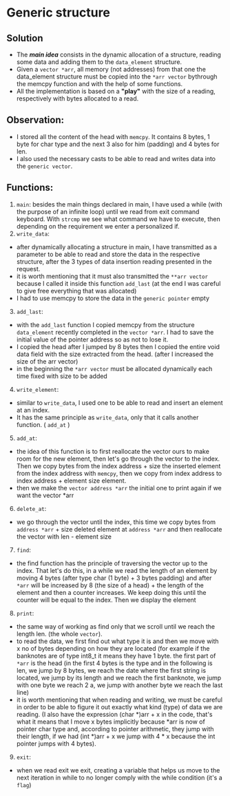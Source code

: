 # Generic structure

## Solution
- The ***main idea*** consists in the dynamic allocation of a structure,  reading some data and adding them to the `data_element` structure.
- Given a `vector *arr`, all memory (not addresses) from that one the data_element structure must be copied into the `*arr vector` bythrough the memcpy function and with the help of some functions.
-  All the implementation is based on a **"play"** with the size of a reading, respectively with bytes allocated to a read.

## Observation:
- I stored all the content of the head with `memcpy`. It contains 8 bytes, 1 byte for char type and the next 3 also for him (padding) and 4 bytes for len.
- I also used the necessary casts to be able to read and writes data into the `generic vector`.

## Functions:
1. `main`: besides the main things declared in main, I have used a while (with the purpose of an infinite loop) until we read from
exit command keyboard. With `strcmp` we see what command we have to execute, then depending on the requirement we enter a personalized if.
2. `write_data`: 
- after dynamically allocating a structure in main, I have transmitted as a parameter to be able to read and store the data
in the respective structure, after the 3 types of data insertion
reading presented in the request. 
- it is worth mentioning that it must also transmitted the `**arr vector` because I called it inside this function
`add_last` (at the end I was careful to give free everything that was allocated)
- I had to use memcpy to store the data in the `generic pointer` empty
3. `add_last`:
- with the `add_last` function I copied memcpy from the structure `data_element` recently completed in the `vector *arr`. I had to save
the initial value of the pointer address so as not to lose it.
- I copied the head after I jumped by 8 bytes then I copied the entire void data field with
the size extracted from the head. (after I increased the size of the arr vector)
- in the beginning the `*arr vector` must be allocated dynamically each time fixed with
size to be added
4. `write_element`: 
- similar to `write_data`, I used one to be able to
read and insert an element at an index. 
- It has the same principle as `write_data`, only that it calls another function. ( `add_at` )
5. `add_at`: 
- the idea of this function is to first reallocate the vector ours to make room for the new element, then let's go through the vector
to the index. Then we copy bytes from the index address + size the inserted element from the index address with `memcpy`, then we copy from
index address to index address + element size element.
- then we make the `vector address *arr` the initial one to print again if we want
the vector *arr
6. `delete_at`: 
- we go through the vector until the index, this time we copy bytes from `address *arr` + size deleted element at `address *arr` and then reallocate the vector
with len - element size
7. `find`:
- the find function has the principle of traversing the vector up to the index. That let's do this, in a while we read the length of an element by moving 4 bytes (after type char (1 byte) + 3 bytes padding) and after `*arr` will be increased by 8 (the size of a head) + the length of the element and then a counter increases. We keep doing this until the counter will be equal to the index. Then we display the element
8. `print`:
- the same way of working as find only that we scroll until we reach the length len.
(the whole `vector`).
- to read the data, we first find out what type it is and then we move with x no
of bytes depending on how they are located (for example if the banknotes are of type int8_t it means they have 1 byte. the first part of `*arr` is the head (in the first 4 bytes is the type and in the following is len, we jump by 8 bytes, we reach the date where the first string is located, we jump by its length and
we reach the first banknote, we jump with one byte we reach 2 a, we jump with another byte we reach the last line)
- it is worth mentioning that when reading and writing, we must be careful in order to be able to figure it out
exactly what kind (type) of data we are reading. (I also have the expression (char *)arr + x in the code, that's what it means
that I move x bytes implicitly because *arr is now of pointer char type and, according to pointer arithmetic,
they jump with their length, if we had (int *)arr + x we jump with 4 * x because the int pointer jumps with 4
bytes).
9. `exit`: 
- when we read exit we exit, creating a variable that helps us move to the next iteration in while
to no longer comply with the while condition (it's a `flag`)
